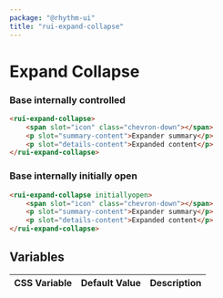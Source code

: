 ```yaml
---
package: "@rhythm-ui"
title: "rui-expand-collapse"
---
```


# Expand Collapse


### Base internally controlled
```html preview
<rui-expand-collapse>
    <span slot="icon" class="chevron-down"></span>
    <p slot="summary-content">Expander summary</p>
    <p slot="details-content">Expanded content</p>
</rui-expand-collapse>
```

### Base internally initially open
```html preview
<rui-expand-collapse initiallyopen>
    <span slot="icon" class="chevron-down"></span>
    <p slot="summary-content">Expander summary</p>
    <p slot="details-content">Expanded content</p>
</rui-expand-collapse>
```

 ## Variables

| CSS Variable | Default Value | Description |
| --- | --- | --- |

